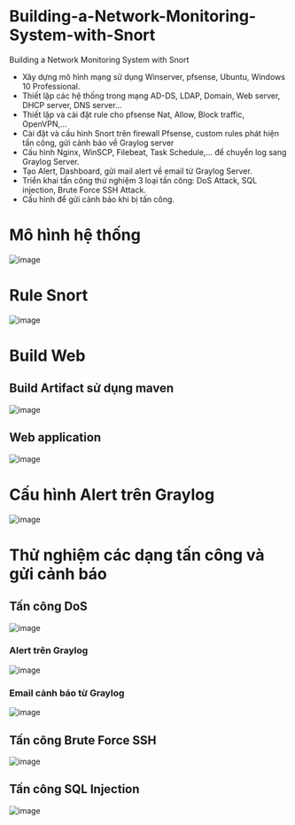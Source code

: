 # Building-a-Network-Monitoring-System-with-Snort
Building a Network Monitoring System with Snort
- Xây dựng mô hình mạng sử dụng Winserver, pfsense, Ubuntu, Windows 10 Professional.
- Thiết lặp các hệ thống trong mạng AD-DS, LDAP, Domain, Web server, DHCP server, DNS server...
- Thiết lặp và cài đặt rule cho pfsense Nat, Allow, Block traffic, OpenVPN,...
- Cài đặt và cấu hình Snort trên firewall Pfsense, custom rules phát hiện tấn công, gửi cảnh báo về Graylog server
- Cấu hình Nginx, WinSCP, Filebeat, Task Schedule,... để chuyển log sang Graylog Server.
- Tạo Alert, Dashboard, gửi mail alert về email từ Graylog Server.
- Triển khai tấn công thử nghiệm 3 loại tấn công: DoS Attack, SQL injection, Brute Force SSH Attack.
- Cấu hình để gửi cảnh báo khi bị tấn công.
# Mô hình hệ thống
![image](https://github.com/user-attachments/assets/41b39d37-1603-40d7-92df-7b9d8d4771dd)
# Rule Snort
![image](https://github.com/user-attachments/assets/d7a2fa54-aef1-4db2-aa52-153bfab89c26)
# Build Web
## Build Artifact sử dụng maven
![image](https://github.com/user-attachments/assets/ee00029b-3df2-44c2-908d-7c3c5b3337dd)
## Web application
![image](https://github.com/user-attachments/assets/cc5119fe-62c9-43e1-8369-3925b67d891e)
# Cấu hình Alert trên Graylog
![image](https://github.com/user-attachments/assets/caa3571b-54e9-4243-9101-cdeb6659110c)
# Thử nghiệm các dạng tấn công và gửi cảnh báo
## Tấn công DoS
![image](https://github.com/user-attachments/assets/c7c1a924-2c20-4b15-baad-7291029f4bb0)
### Alert trên Graylog
![image](https://github.com/user-attachments/assets/5624442e-3054-4406-9018-eb33002f011e)
### Email cảnh báo từ Graylog
![image](https://github.com/user-attachments/assets/423df30f-b2d7-4b38-a6a8-924342947b6f)
## Tấn công Brute Force SSH
![image](https://github.com/user-attachments/assets/4008b85c-e90a-4331-b50c-3e10038ed887)
## Tấn công SQL Injection
![image](https://github.com/user-attachments/assets/f3cd2a36-fee1-4e6d-a271-bdb1e0ec90ff)


